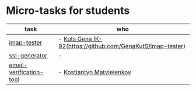 # Micro-tasks for students

task | who 
---|---
[imap-tester](./tasks/task-mail-tester.md) | - [Kuts Gena IK-92]()(https://github.com/GenaKutS/imap-tester)
[ssl-generator](./tasks/task-ssl-generator.md) | -
[email-verification-tool](./tasks/task-email-verification-tool.md)| - [Kostiantyn Matvieienkov](https://github.com/kostiantynn/simple-mail-tester-backend) 
